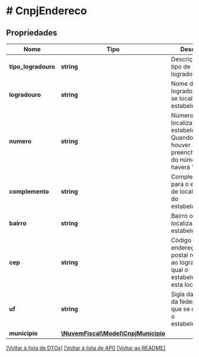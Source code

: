 # # CnpjEndereco

## Propriedades

Nome | Tipo | Descrição | Comentários
------------ | ------------- | ------------- | -------------
**tipo_logradouro** | **string** | Descrição do tipo de logradouro. | [optional]
**logradouro** | **string** | Nome do logradouro onde se localiza o estabelecimento. | [optional]
**numero** | **string** | Número onde se localiza o estabelecimento. Quando não houver  preenchimento do número haverá ‘S/N’. | [optional]
**complemento** | **string** | Complemento para o endereço de localização do estabelecimento. | [optional]
**bairro** | **string** | Bairro onde se localiza o estabelecimento. | [optional]
**cep** | **string** | Código de endereçamento postal referente ao logradouro no qual o  estabelecimento esta localizado. | [optional]
**uf** | **string** | Sigla da unidade da federação em que se encontra o estabelecimento. | [optional]
**municipio** | [**\NuvemFiscal\Model\CnpjMunicipio**](CnpjMunicipio.md) |  | [optional]

[[Voltar à lista de DTOs]](../../README.md#models) [[Voltar à lista de API]](../../README.md#endpoints) [[Voltar ao README]](../../README.md)
